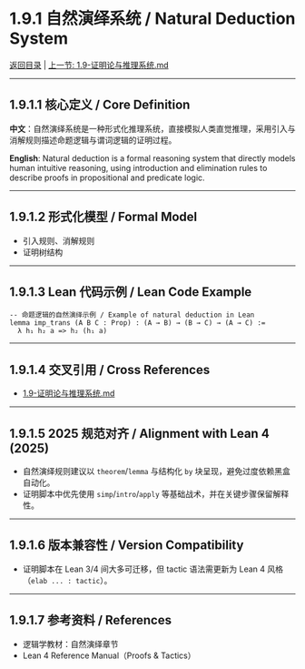 # 1.9.1 自然演绎系统 / Natural Deduction System

[返回目录](../CONTINUOUS_PROGRESS.md) | [上一节: 1.9-证明论与推理系统.md](1.9-证明论与推理系统.md)

---

## 1.9.1.1 核心定义 / Core Definition

**中文**：自然演绎系统是一种形式化推理系统，直接模拟人类直觉推理，采用引入与消解规则描述命题逻辑与谓词逻辑的证明过程。

**English**: Natural deduction is a formal reasoning system that directly models human intuitive reasoning, using introduction and elimination rules to describe proofs in propositional and predicate logic.

---

## 1.9.1.2 形式化模型 / Formal Model

- 引入规则、消解规则
- 证明树结构

---

## 1.9.1.3 Lean 代码示例 / Lean Code Example

```lean
-- 命题逻辑的自然演绎示例 / Example of natural deduction in Lean
lemma imp_trans (A B C : Prop) : (A → B) → (B → C) → (A → C) :=
  λ h₁ h₂ a => h₂ (h₁ a)
```

---

## 1.9.1.4 交叉引用 / Cross References

- [1.9-证明论与推理系统.md](1.9-证明论与推理系统.md)

---

## 1.9.1.5 2025 规范对齐 / Alignment with Lean 4 (2025)

- 自然演绎规则建议以 `theorem`/`lemma` 与结构化 `by` 块呈现，避免过度依赖黑盒自动化。
- 证明脚本中优先使用 `simp`/`intro`/`apply` 等基础战术，并在关键步骤保留解释性。

---

## 1.9.1.6 版本兼容性 / Version Compatibility

- 证明脚本在 Lean 3/4 间大多可迁移，但 tactic 语法需更新为 Lean 4 风格（`elab ... : tactic`）。

---

## 1.9.1.7 参考资料 / References

- 逻辑学教材：自然演绎章节
- Lean 4 Reference Manual（Proofs & Tactics）
